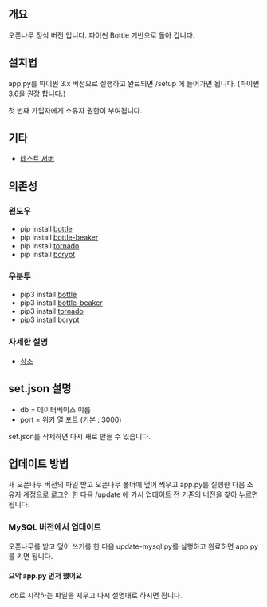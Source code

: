 ﻿## 개요
오픈나무 정식 버전 입니다. 파이썬 Bottle 기반으로 돌아 갑니다.

## 설치법
app.py를 파이썬 3.x 버전으로 실행하고 완료되면 /setup 에 들어가면 됩니다. (파이썬 3.6을 권장 합니다.)

첫 번째 가입자에게 소유자 권한이 부여됩니다.

## 기타
 * [테스트 서버](http://namu.ml/)
 
## 의존성
### 윈도우
 * pip install [bottle](https://pypi.python.org/pypi/bottle)
 * pip install [bottle-beaker](https://pypi.python.org/pypi/bottle-beaker)
 * pip install [tornado](https://pypi.python.org/pypi/tornado)
 * pip install [bcrypt](https://pypi.python.org/pypi/bcrypt)
### 우분투
 * pip3 install [bottle](https://pypi.python.org/pypi/bottle)
 * pip3 install [bottle-beaker](https://pypi.python.org/pypi/bottle-beaker)
 * pip3 install [tornado](https://pypi.python.org/pypi/tornado)
 * pip3 install [bcrypt](https://pypi.python.org/pypi/bcrypt)
### 자세한 설명
 * [참조](http://namu.ml/w/오픈나무%2F설치법)
 
## set.json 설명
 * db = 데이터베이스 이름
 * port = 위키 열 포트 (기본 : 3000)

set.json를 삭제하면 다시 새로 만들 수 있습니다.

## 업데이트 방법
새 오픈나무 버전의 파일 받고 오픈나무 폴더에 덮어 씌우고 app.py를 실행한 다음 소유자 계정으로 로그인 한 다음 /update 에 가서 업데이트 전 기존의 버전을 찾아 누르면 됩니다.

### MySQL 버전에서 업데이트
오픈나무를 받고 덮어 쓰기를 한 다음 update-mysql.py를 실행하고 완료하면 app.py를 키면 됩니다.

#### 으악 app.py 먼저 했어요
.db로 시작하는 파일을 지우고 다시 설명대로 하시면 됩니다.